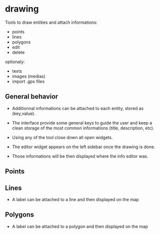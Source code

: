 drawing
=======

Tools to draw entities and attach informations:

- points
- lines
- polygons
- edit
- delete

optionaly:

- texts
- images (medias) 
- import .gpx files


## General behavior

- Additionnal informations can be attached to each entity, stored as (key,value).

- The interface provide some general keys to guide the user and keep a clean storage of the most common informations (title, description, etc).

- Using any of the tool close down all open widgets.

- The editor widget appears on the left sidebar once the drawing is done.

- Those informations will be then displayed where the info editor was.




## Points



## Lines

- A label can be attached to a line and then displayed on the map



## Polygons

- A label can be attached to a polygon and then displayed on the map